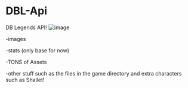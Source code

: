 # DBL-Api
DB Legends API!
![image](https://github.com/mind-set09/DBL-Api/assets/141085830/a62c0dbf-99e9-4dbc-bd58-7547b74eceed)

-images


-stats (only base for now)


-TONS of Assets


-other stuff such as the files in the game directory and extra characters such as Shallet!
